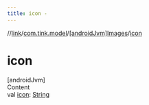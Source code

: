 ```yaml
---
title: icon -
---
```

//[link](../../index.md)/[com.tink.model](../index.md)/[[androidJvm]Images](index.md)/[icon](icon.md)



# icon  
[androidJvm]  
Content  
val [icon](icon.md): [String](https://kotlinlang.org/api/latest/jvm/stdlib/kotlin/-string/index.html)  



